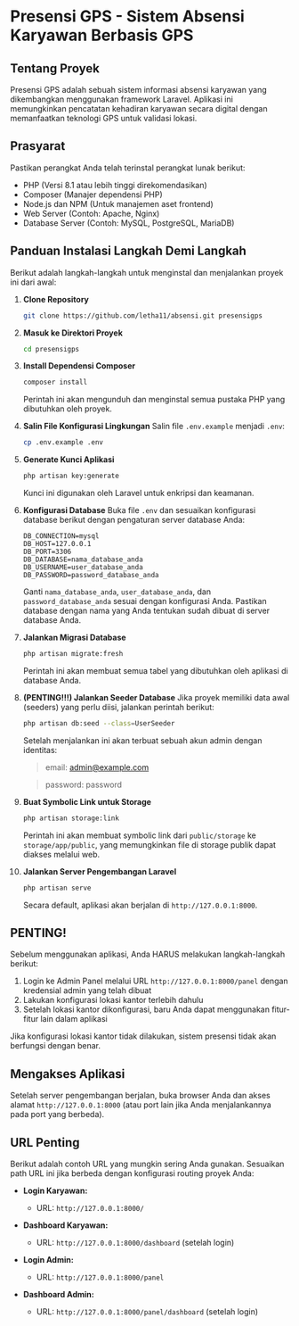 # Presensi GPS - Sistem Absensi Karyawan Berbasis GPS

## Tentang Proyek

Presensi GPS adalah sebuah sistem informasi absensi karyawan yang dikembangkan menggunakan framework Laravel. Aplikasi ini memungkinkan pencatatan kehadiran karyawan secara digital dengan memanfaatkan teknologi GPS untuk validasi lokasi.

## Prasyarat

Pastikan perangkat Anda telah terinstal perangkat lunak berikut:

- PHP (Versi 8.1 atau lebih tinggi direkomendasikan)
- Composer (Manajer dependensi PHP)
- Node.js dan NPM (Untuk manajemen aset frontend)
- Web Server (Contoh: Apache, Nginx)
- Database Server (Contoh: MySQL, PostgreSQL, MariaDB)

## Panduan Instalasi Langkah Demi Langkah

Berikut adalah langkah-langkah untuk menginstal dan menjalankan proyek ini dari awal:

1.  **Clone Repository**
    ```bash
    git clone https://github.com/letha11/absensi.git presensigps
    ```

2.  **Masuk ke Direktori Proyek**
    ```bash
    cd presensigps
    ```

3.  **Install Dependensi Composer**
    ```bash
    composer install
    ```
    Perintah ini akan mengunduh dan menginstal semua pustaka PHP yang dibutuhkan oleh proyek.

4.  **Salin File Konfigurasi Lingkungan**
    Salin file `.env.example` menjadi `.env`:
    ```bash
    cp .env.example .env
    ```

5.  **Generate Kunci Aplikasi**
    ```bash
    php artisan key:generate
    ```
    Kunci ini digunakan oleh Laravel untuk enkripsi dan keamanan.

6.  **Konfigurasi Database**
    Buka file `.env` dan sesuaikan konfigurasi database berikut dengan pengaturan server database Anda:
    ```env
    DB_CONNECTION=mysql
    DB_HOST=127.0.0.1
    DB_PORT=3306
    DB_DATABASE=nama_database_anda
    DB_USERNAME=user_database_anda
    DB_PASSWORD=password_database_anda
    ```
    Ganti `nama_database_anda`, `user_database_anda`, dan `password_database_anda` sesuai dengan konfigurasi Anda. Pastikan database dengan nama yang Anda tentukan sudah dibuat di server database Anda.

7.  **Jalankan Migrasi Database**
    ```bash
    php artisan migrate:fresh
    ```
    Perintah ini akan membuat semua tabel yang dibutuhkan oleh aplikasi di database Anda.

8.  **(PENTING!!!) Jalankan Seeder Database**
    Jika proyek memiliki data awal (seeders) yang perlu diisi, jalankan perintah berikut:
    ```bash
    php artisan db:seed --class=UserSeeder
    ```
    Setelah menjalankan ini akan terbuat sebuah akun admin dengan identitas:

    > email: admin@example.com

    > password: password

9.  **Buat Symbolic Link untuk Storage**
    ```bash
    php artisan storage:link
    ```
    Perintah ini akan membuat symbolic link dari `public/storage` ke `storage/app/public`, yang memungkinkan file di storage publik dapat diakses melalui web.

10. **Jalankan Server Pengembangan Laravel**
    ```bash
    php artisan serve
    ```
    Secara default, aplikasi akan berjalan di `http://127.0.0.1:8000`.

## PENTING!

Sebelum menggunakan aplikasi, Anda HARUS melakukan langkah-langkah berikut:
1. Login ke Admin Panel melalui URL `http://127.0.0.1:8000/panel` dengan kredensial admin yang telah dibuat
2. Lakukan konfigurasi lokasi kantor terlebih dahulu
3. Setelah lokasi kantor dikonfigurasi, baru Anda dapat menggunakan fitur-fitur lain dalam aplikasi

Jika konfigurasi lokasi kantor tidak dilakukan, sistem presensi tidak akan berfungsi dengan benar.


## Mengakses Aplikasi

Setelah server pengembangan berjalan, buka browser Anda dan akses alamat `http://127.0.0.1:8000` (atau port lain jika Anda menjalankannya pada port yang berbeda).

## URL Penting

Berikut adalah contoh URL yang mungkin sering Anda gunakan. Sesuaikan path URL ini jika berbeda dengan konfigurasi routing proyek Anda:

-   **Login Karyawan:**
    -   URL: `http://127.0.0.1:8000/`
-   **Dashboard Karyawan:**
    -   URL: `http://127.0.0.1:8000/dashboard` (setelah login)

-   **Login Admin:**
    -   URL: `http://127.0.0.1:8000/panel`
-   **Dashboard Admin:**
    -   URL: `http://127.0.0.1:8000/panel/dashboard` (setelah login)

